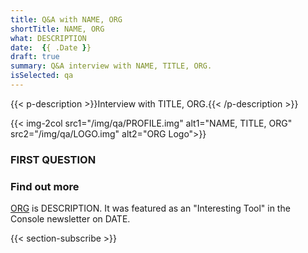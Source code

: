```yaml
---
title: Q&A with NAME, ORG
shortTitle: NAME, ORG
what: DESCRIPTION
date:  {{ .Date }}
draft: true
summary: Q&A interview with NAME, TITLE, ORG.
isSelected: qa
---
```


{{< p-description >}}Interview with TITLE, ORG.{{<
/p-description >}}

{{< img-2col src1="/img/qa/PROFILE.img" alt1="NAME, TITLE, ORG" src2="/img/qa/LOGO.img" alt2="ORG Logo">}}

### FIRST QUESTION

### Find out more

[ORG](https://www.example.com) is DESCRIPTION. It was featured as an
"Interesting Tool" in the Console newsletter on DATE.

{{< section-subscribe >}}
